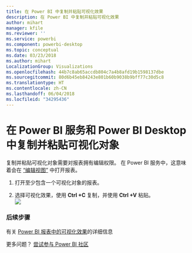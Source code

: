 ```yaml
---
title: 在 Power BI 中复制并粘贴可视化效果
description: 在 Power BI 中复制并粘贴可视化效果
author: mihart
manager: kfile
ms.reviewer: ''
ms.service: powerbi
ms.component: powerbi-desktop
ms.topic: conceptual
ms.date: 03/23/2018
ms.author: mihart
LocalizationGroup: Visualizations
ms.openlocfilehash: 44b7c8ab65accdb804c7a4b8afd19b1598137dbe
ms.sourcegitcommit: 80d6b45eb84243e801b60b9038b9bff77c30d5c8
ms.translationtype: HT
ms.contentlocale: zh-CN
ms.lasthandoff: 06/04/2018
ms.locfileid: "34295436"
---
```

# <a name="copy-and-paste-a-visualization-in-power-bi-service-and-power-bi-desktop"></a>在 Power BI 服务和 Power BI Desktop 中复制并粘贴可视化对象
复制并粘贴可视化对象需要对报表拥有编辑权限。 在 Power BI 服务中，这意味着会在 [“编辑视图”](service-reading-view-and-editing-view.md) 中打开报表。

1. 打开至少包含一个可视化对象的报表。  

2. 选择可视化效果，使用 **Ctrl +C** 复制，并使用 **Ctrl +V** 粘贴。  
   ![](media/power-bi-visualization-copy-paste/copypasteviznew.gif)

### <a name="next-steps"></a>后续步骤
有关 [Power BI 报表中的可视化效果](power-bi-report-visualizations.md)的详细信息

更多问题？ [尝试参与 Power BI 社区](http://community.powerbi.com/)

